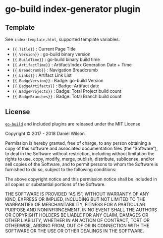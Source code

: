 # go-build index-generator plugin

## Template
See `index-template.html`, supported template variables:

 - `{{.Title}}` : Current Page Title 
 - `{{.Version}}` : go-build binary version
 - `{{.BuildTime}}` : go-build binary build time
 - `{{.ArtifactTime}}` : Artifact/Index Generation Date + Time
 - `{{.Breadcrumb}}` : Navigation Breadcrumb
 - `{{.Links}}` : Artifact Link List
 - `{{.BadgeVersion}}` : Badge: go-build Version
 - `{{.BadgeArtifacts}}` : Badge: Artifact date
 - `{{.BadgeProjects}}` : Badge: Total Project build count
 - `{{.BadgeBranches}}` : Badge: Total Branch build count
 
## License

[`go-build`](https://github.com/Danw33/go-build) and included plugins are released under the MIT License

Copyright © 2017 - 2018 Daniel Wilson

Permission is hereby granted, free of charge, to any person
obtaining a copy of this software and associated documentation
files (the “Software”), to deal in the Software without
restriction, including without limitation the rights to use,
copy, modify, merge, publish, distribute, sublicense, and/or sell
copies of the Software, and to permit persons to whom the
Software is furnished to do so, subject to the following
conditions:

The above copyright notice and this permission notice shall be
included in all copies or substantial portions of the Software.

THE SOFTWARE IS PROVIDED “AS IS”, WITHOUT WARRANTY OF ANY KIND,
EXPRESS OR IMPLIED, INCLUDING BUT NOT LIMITED TO THE WARRANTIES
OF MERCHANTABILITY, FITNESS FOR A PARTICULAR PURPOSE AND
NONINFRINGEMENT. IN NO EVENT SHALL THE AUTHORS OR COPYRIGHT
HOLDERS BE LIABLE FOR ANY CLAIM, DAMAGES OR OTHER LIABILITY,
WHETHER IN AN ACTION OF CONTRACT, TORT OR OTHERWISE, ARISING
FROM, OUT OF OR IN CONNECTION WITH THE SOFTWARE OR THE USE OR
OTHER DEALINGS IN THE SOFTWARE.
